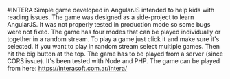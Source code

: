 #INTERA
Simple game developed in AngularJS intended to help kids with reading issues. The game was designed as a side-project to learn AngularJS. It was not properly tested in production mode so some bugs were not fixed. 
The game has four modes that can be played individually or together in a random stream.
To play a game just click it and make sure it's selected. If you want to play in random stream select multiple games. Then hit the big button at the top.
The game has to be played from a server (since CORS issue). It's been tested with Node and PHP.
The game can be played from here: https://interasoft.com.ar/intera/ 

